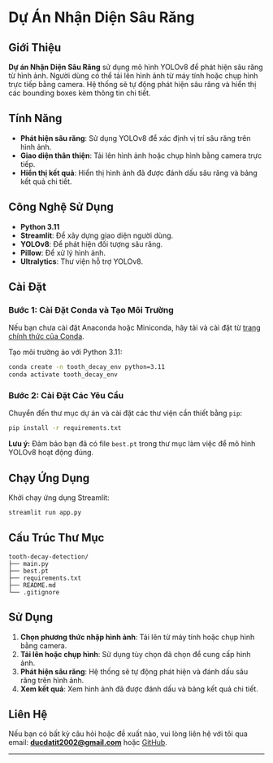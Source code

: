 # Dự Án Nhận Diện Sâu Răng

## Giới Thiệu

**Dự án Nhận Diện Sâu Răng** sử dụng mô hình YOLOv8 để phát hiện sâu răng từ hình ảnh. Người dùng có thể tải lên hình ảnh từ máy tính hoặc chụp hình trực tiếp bằng camera. Hệ thống sẽ tự động phát hiện sâu răng và hiển thị các bounding boxes kèm thông tin chi tiết.

## Tính Năng

- **Phát hiện sâu răng**: Sử dụng YOLOv8 để xác định vị trí sâu răng trên hình ảnh.
- **Giao diện thân thiện**: Tải lên hình ảnh hoặc chụp hình bằng camera trực tiếp.
- **Hiển thị kết quả**: Hiển thị hình ảnh đã được đánh dấu sâu răng và bảng kết quả chi tiết.

## Công Nghệ Sử Dụng

- **Python 3.11**
- **Streamlit**: Để xây dựng giao diện người dùng.
- **YOLOv8**: Để phát hiện đối tượng sâu răng.
- **Pillow**: Để xử lý hình ảnh.
- **Ultralytics**: Thư viện hỗ trợ YOLOv8.

## Cài Đặt

### Bước 1: Cài Đặt Conda và Tạo Môi Trường

Nếu bạn chưa cài đặt Anaconda hoặc Miniconda, hãy tải và cài đặt từ [trang chính thức của Conda](https://docs.conda.io/en/latest/miniconda.html).

Tạo môi trường ảo với Python 3.11:

```bash
conda create -n tooth_decay_env python=3.11
conda activate tooth_decay_env
```

### Bước 2: Cài Đặt Các Yêu Cầu

Chuyển đến thư mục dự án và cài đặt các thư viện cần thiết bằng `pip`:

```bash
pip install -r requirements.txt
```

**Lưu ý:** Đảm bảo bạn đã có file `best.pt` trong thư mục làm việc để mô hình YOLOv8 hoạt động đúng.

## Chạy Ứng Dụng

Khởi chạy ứng dụng Streamlit:

```bash
streamlit run app.py
```

## Cấu Trúc Thư Mục

```
tooth-decay-detection/
├── main.py
├── best.pt
├── requirements.txt
├── README.md
└── .gitignore
```

## Sử Dụng

1. **Chọn phương thức nhập hình ảnh**: Tải lên từ máy tính hoặc chụp hình bằng camera.
2. **Tải lên hoặc chụp hình**: Sử dụng tùy chọn đã chọn để cung cấp hình ảnh.
3. **Phát hiện sâu răng**: Hệ thống sẽ tự động phát hiện và đánh dấu sâu răng trên hình ảnh.
4. **Xem kết quả**: Xem hình ảnh đã được đánh dấu và bảng kết quả chi tiết.



## Liên Hệ

Nếu bạn có bất kỳ câu hỏi hoặc đề xuất nào, vui lòng liên hệ với tôi qua email: **ducdatit2002@gmail.com** hoặc [GitHub](https://github.com/ducdatit2002).

---
